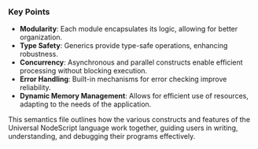 
### Key Points

- **Modularity**: Each module encapsulates its logic, allowing for better organization.
- **Type Safety**: Generics provide type-safe operations, enhancing robustness.
- **Concurrency**: Asynchronous and parallel constructs enable efficient processing without blocking execution.
- **Error Handling**: Built-in mechanisms for error checking improve reliability.
- **Dynamic Memory Management**: Allows for efficient use of resources, adapting to the needs of the application.

This semantics file outlines how the various constructs and features of the Universal NodeScript language work together, guiding users in writing, understanding, and debugging their programs effectively.
